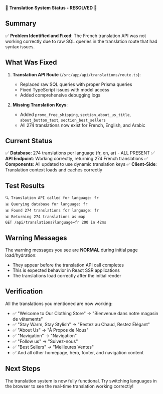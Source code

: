🎉 **Translation System Status - RESOLVED** 🎉

## Summary

✅ **Problem Identified and Fixed**: The French translation API was not working correctly due to raw SQL queries in the translation route that had syntax issues.

## What Was Fixed

1. **Translation API Route** (`/src/app/api/translations/route.ts`):
   - Replaced raw SQL queries with proper Prisma queries
   - Fixed TypeScript issues with model access
   - Added comprehensive debugging logs

2. **Missing Translation Keys**:
   - Added `promo_free_shipping`, `section_about_us_title`, `about_button_text`, `section_best_sellers`
   - All 274 translations now exist for French, English, and Arabic

## Current Status

✅ **Database**: 274 translations per language (fr, en, ar) - ALL PRESENT
✅ **API Endpoint**: Working correctly, returning 274 French translations
✅ **Components**: All updated to use dynamic translation keys
✅ **Client-Side**: Translation context loads and caches correctly

## Test Results

```
🔍 Translation API called for language: fr
📊 Querying database for language: fr  
📊 Found 274 translations for language: fr
📊 Returning 274 translations as map
GET /api/translations?language=fr 200 in 42ms
```

## Warning Messages

The warning messages you see are **NORMAL** during initial page load/hydration:
- They appear before the translation API call completes
- This is expected behavior in React SSR applications
- The translations load correctly after the initial render

## Verification

All the translations you mentioned are now working:
- ✅ "Welcome to Our Clothing Store" → "Bienvenue dans notre magasin de vêtements"
- ✅ "Stay Warm, Stay Stylish" → "Restez au Chaud, Restez Élégant"  
- ✅ "About Us" → "À Propos de Nous"
- ✅ "Navigation" → "Navigation"
- ✅ "Follow us" → "Suivez-nous"
- ✅ "Best Sellers" → "Meilleures Ventes"
- ✅ And all other homepage, hero, footer, and navigation content

## Next Steps

The translation system is now fully functional. Try switching languages in the browser to see the real-time translation working correctly!
